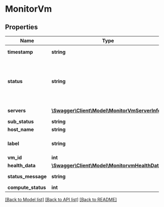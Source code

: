 # MonitorVm

## Properties
Name | Type | Description | Notes
------------ | ------------- | ------------- | -------------
**timestamp** | **string** | Time at which the status was recorded (UTC). | [optional] 
**status** | **string** | Status of the VM. Valid values are &lt;code&gt;UP&lt;/code&gt;, &lt;code&gt;DOWN&lt;/code&gt;, or &lt;code&gt;ERROR&lt;/code&gt; (indicating a system error was encountered during health check). | [optional] 
**servers** | [**\Swagger\Client\Model\MonitorVmServerInfo[]**](MonitorVmServerInfo.md) | The health details of MySQL server(s) running on a VM. | [optional] 
**sub_status** | **string** | Sub-status of the VM. | [optional] 
**host_name** | **string** | Name of the host. | [optional] 
**label** | **string** | Labels of the VM. For example, &lt;code&gt;mysql&lt;/code&gt;, &lt;code&gt;MYSQL_SERVER&lt;/code&gt;. | [optional] 
**vm_id** | **int** | ID of the VM. | [optional] 
**health_data** | [**\Swagger\Client\Model\MonitorvmHealthData**](MonitorvmHealthData.md) |  | [optional] 
**status_message** | **string** | Status message, such as &lt;code&gt;VM running&lt;/code&gt;. | [optional] 
**compute_status** | **int** | Status of the compute node. | [optional] 

[[Back to Model list]](../README.md#documentation-for-models) [[Back to API list]](../README.md#documentation-for-api-endpoints) [[Back to README]](../README.md)


